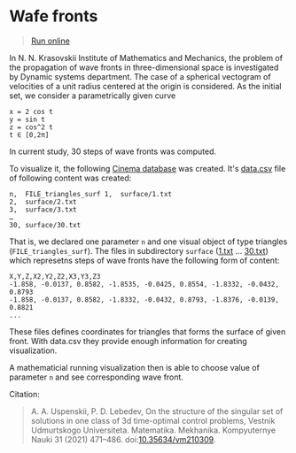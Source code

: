 # Wafe fronts

> [Run online](https://viewzavr.com/apps/vr-cinema/?datapath=https://viewzavr.com/apps/vr-cinema-samples/wafe-fronts/data.csv)

In N. N. Krasovskii Institute of Mathematics and Mechanics, the problem of the propagation of wave fronts
in three-dimensional space is investigated by Dynamic systems department. The case of a spherical vectogram of velocities 
of a unit radius centered at the origin is considered. As the initial set, we consider a parametrically given curve
```
x = 2 cos t
y = sin t
z = cos^2 t
t ∈ [0,2π]
```
In current study, 30 steps of wave fronts was computed.

To visualize it, the following [Cinema database](https://viewzavr.com/apps/vr-cinema-samples/wafe-fronts/) was created.
It's [data.csv](https://viewzavr.com/apps/vr-cinema-samples/wafe-fronts/data.csv) file of following content was created:
```
n,	FILE_triangles_surf 1,	surface/1.txt
2,	surface/2.txt
3,	surface/3.txt
…
30,	surface/30.txt
```

That is, we declared one parameter `n` and one visual object of type triangles (`FILE_triangles_surf`).
The  files  in  subdirectory `surface` ([1.txt](https://viewzavr.com/apps/vr-cinema-samples/wafe-fronts/surface/1.txt) ...  [30.txt](https://viewzavr.com/apps/vr-cinema-samples/wafe-fronts/surface/30.txt)) which represetns steps of wave fronts  have  the  following  form  of content:
```
X,Y,Z,X2,Y2,Z2,X3,Y3,Z3
-1.858, -0.0137, 0.8582, -1.8535, -0.0425, 0.8554, -1.8332, -0.0432, 0.8793
-1.858, -0.0137, 0.8582, -1.8332, -0.0432, 0.8793, -1.8376, -0.0139, 0.8821
...
```

These files defines coordinates for triangles that forms the surface of given front. 
With data.csv they provide enough information for creating visualization.

A mathematicial running visualization then is able to choose value of parameter `n` and see corresponding wave front.

Citation:
> A. A. Uspenskii, P. D. Lebedev, On the structure of the singular set of solutions in one class of 3d time-optimal control problems, 
> Vestnik Udmurtskogo Universiteta. Matematika. Mekhanika. Kompyuternye Nauki 31 (2021) 471–486. doi:[10.35634/vm210309](http://dx.doi.org/10.35634/vm210309).


